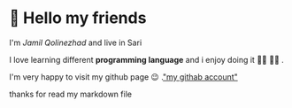 # :wave: Hello my friends

I'm *Jamil Qolinezhad* and live in Sari

I love learning different **programming language** and i enjoy doing it :man_technologist: :man_student: .

I'm very happy to visit my github page 	:wink: .["my githab account"](https://github.com/jamil-qn)

thanks for read my markdown file